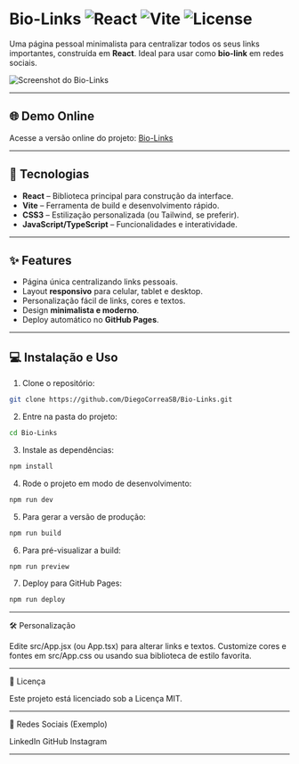 # Bio-Links ![React](https://img.shields.io/badge/React-17.0.2-blue) ![Vite](https://img.shields.io/badge/Vite-4.5.0-brightgreen) ![License](https://img.shields.io/badge/License-MIT-yellow)

Uma página pessoal minimalista para centralizar todos os seus links importantes, construída em **React**. Ideal para usar como **bio-link** em redes sociais.  

![Screenshot do Bio-Links](https://diegocorreasb.github.io/Bio-Links/screenshot.png)

---

## 🌐 Demo Online

Acesse a versão online do projeto: [Bio-Links](https://diegocorreasb.github.io/Bio-Links/)  

---

## 🚀 Tecnologias

- **React** – Biblioteca principal para construção da interface.  
- **Vite** – Ferramenta de build e desenvolvimento rápido.  
- **CSS3** – Estilização personalizada (ou Tailwind, se preferir).  
- **JavaScript/TypeScript** – Funcionalidades e interatividade.  

---

## ✨ Features

- Página única centralizando links pessoais.  
- Layout **responsivo** para celular, tablet e desktop.  
- Personalização fácil de links, cores e textos.  
- Design **minimalista e moderno**.  
- Deploy automático no **GitHub Pages**.  

---

## 💻 Instalação e Uso

1. Clone o repositório:  
```bash
git clone https://github.com/DiegoCorreaSB/Bio-Links.git
```

2. Entre na pasta do projeto:
```bash
cd Bio-Links
```

3. Instale as dependências:  
```bash
npm install
```

4. Rode o projeto em modo de desenvolvimento:
```bash
npm run dev
```

5. Para gerar a versão de produção:
```bash
npm run build
```

6. Para pré-visualizar a build:
```bash
npm run preview
```

7. Deploy para GitHub Pages:
```bash
npm run deploy
```

---

🛠 Personalização

Edite src/App.jsx (ou App.tsx) para alterar links e textos.
Customize cores e fontes em src/App.css ou usando sua biblioteca de estilo favorita.

---

📄 Licença

Este projeto está licenciado sob a Licença MIT.

---

🔗 Redes Sociais (Exemplo)

LinkedIn
GitHub
Instagram

---


